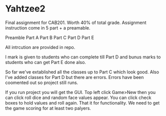 # Yahtzee2

Final assignment for CAB201. Worth 40% of total grade. 
Assignment instruction come in 5 part + a preamable.

Preamble
Part A
Part B
Part C
Part D
Part E

All intrcution are provided in repo.

I mark is given to students who can complete till Part D and bunus marks to students who can get Part E done also.

So far we've extablished all the classes up to Part C which look good. Also I've added classes for Part D but there are errors. Errors have been coomented out so project still runs.

If you run project you will get the GUI. Top left click Game>New then you can click roll dice and random face values appear. You can click check boxes to hold values and roll again.  That it for functionality. We need to get the game scoring for at least two palyers.
